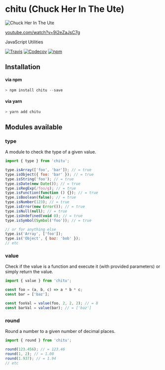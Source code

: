 # chitu (Chuck Her In The Ute)

![Chuck Her In The Ute](https://cloud.githubusercontent.com/assets/1801923/15432591/ce7337fc-1ea6-11e6-86d0-c796891bb04b.png)

[youtube.com/watch?v=9i2eZaJsC7g](https://www.youtube.com/watch?v=9i2eZaJsC7g)

JavaScript Utilities

[![Travis](https://img.shields.io/travis/tymondesigns/chitu.svg?style=flat-square)](https://travis-ci.org/tymondesigns/chitu)
[![Codecov](https://img.shields.io/codecov/c/github/tymondesigns/chitu.svg?maxAge=2592000&style=flat-square)](https://codecov.io/gh/tymondesigns/chitu)
[![npm](https://img.shields.io/npm/v/chitu.svg?maxAge=2592000&style=flat-square)](https://www.npmjs.com/package/chitu)

## Installation

#### via npm
```js
> npm install chitu --save
```

#### via yarn
```js
> yarn add chitu
```

## Modules available

### type
A module to check the type of a given value.

```js
import { type } from 'chitu';

type.isArray(['foo', 'bar']); // = true
type.isObject({ foo: 'bar' }); // = true
type.isString('foo'); // = true
type.isDate(new Date()); // = true
type.isRegExp(/foo/g); // = true
type.isFunction(function () {}); // = true
type.isBoolean(false); // = true
type.isNumber(123); // = true
type.isError(new Error()); // = true
type.isNull(null); // = true
type.isUndefined(void 0); // = true
type.isSymbol(Symbol('foo')); // = true

// or for anything else
type.is('Array', ['foo']);
type.is('Object', { baz: 'bob' });
// etc
```

### value

Check if the value is a function and execute it (with provided parameters) or simply return the value.

```js
import { value } from 'chitu';

const foo = (a, b, c) => a * b * c;
const bar = ['baz'];

const fooVal = value(foo, 2, 2, 2); // = 8
const barVal = value(bar); // = ['baz']
```

### round

Round a number to a given number of decimal places.

```js
import { round } from 'chitu';

round(123.456); // = 123.46
round(1, 2); // = 1.00
round(1.937); // = 1.94
// etc
```

<!-- ### Str

String manipulation utilities. Inspired by Laravel's `Illuminate\Support\Str`

```js
import { Str } from 'chitu';

// Capitalize all words in a string
Str.capitalize('lorem ipsum dolor'); // = 'Lorem Ipsum Dolor'

// Convert the first letter to uppercase
Str.ucfirst('foo bar baz'); // = 'Foo bar baz'

// Convert the first letter to lowercase
Str.lcfirst('Foo bar baz'); // = 'foo bar baz'

// Determine if a given string contains a given string
Str.contains('foobarbaz', 'bar'); // = true
Str.contains('foobarbaz', 'bob'); // = false

// Limit a string to a given length appended with a given suffix.
Str.limit('Lorem ipsum dolor sit amet', 10); // = 'Lorem ipsu...'
Str.limit('Lorem ipsum dolor sit amet', 20, '***'); // = 'Lorem ipsum dolor si***'

// Generate a random string of a given length (defaults to 32)
Str.random(); // e.g. = 'LDGMzIEHKrnoDFqHIzFwyHwwIGEHK0xM'
Str.random(16); // e.g. = 'yHuG1F2wrEvKJGME'
``` -->
